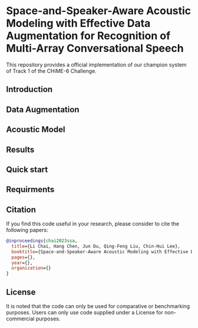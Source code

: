 # Space-and-Speaker-Aware Acoustic Modeling with Effective Data Augmentation for Recognition of Multi-Array Conversational Speech

This repository provides a official implementation of our champion system of Track 1 of the CHiME-6 Challenge. 

## Introduction

## Data Augmentation

## Acoustic Model

## Results

## Quick start

## Requirments

## Citation

If you find this code useful in your research, please consider to cite the following papers:

```bibtex
@inproceedings{chai2023ssa,
  title={Li Chai, Hang Chen, Jun Du, Qing-Feng Liu, Chin-Hui Lee},
  booktitle={Space-and-Speaker-Aware Acoustic Modeling with Effective Data Augmentation for Recognition of Multi-Array Conversational Speech},
  pages={},
  year={},
  organization={}
}
```


## License

It is noted that the code can only be used for comparative or benchmarking purposes. Users can only use code supplied under a License for non-commercial purposes.
